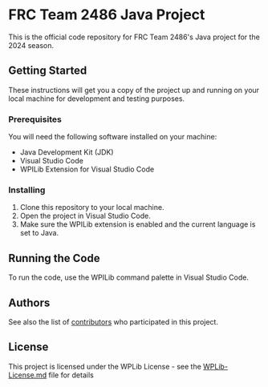 # FRC Team 2486 Java Project

This is the official code repository for FRC Team 2486's Java project for the 2024 season.

## Getting Started

These instructions will get you a copy of the project up and running on your local machine for development and testing purposes.

### Prerequisites

You will need the following software installed on your machine:

* Java Development Kit (JDK)
* Visual Studio Code
* WPILib Extension for Visual Studio Code

### Installing

1. Clone this repository to your local machine.
2. Open the project in Visual Studio Code.
3. Make sure the WPILib extension is enabled and the current language is set to Java.

## Running the Code

To run the code, use the WPILib command palette in Visual Studio Code.

## Authors

See also the list of [contributors](https://github.com/Coconuts2486-FRC/FRC-2024/graphs/contributors) who participated in this project.

## License

This project is licensed under the WPLib License - see the [WPLib-License.md](WPLib-License.md) file for details
